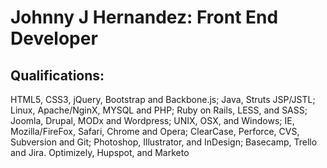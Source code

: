 # Johnny J Hernandez: Front End Developer

## Qualifications:

HTML5, CSS3, jQuery, Bootstrap and Backbone.js; Java, Struts JSP/JSTL; Linux, Apache/NginX, MYSQL and PHP; Ruby on Rails, LESS, and SASS; Joomla, Drupal, MODx and Wordpress; UNIX, OSX, and Windows; IE, Mozilla/FireFox, Safari, Chrome and Opera; ClearCase, Perforce, CVS, Subversion and Git; Photoshop, Illustrator, and InDesign; Basecamp, Trello and Jira. Optimizely, Hupspot, and Marketo



